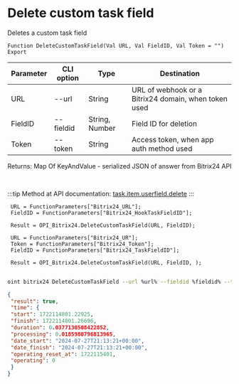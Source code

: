﻿---
sidebar_position: 5
---

# Delete custom task field
 Deletes a custom task field



`Function DeleteCustomTaskField(Val URL, Val FieldID, Val Token = "") Export`

 | Parameter | CLI option | Type | Destination |
 |-|-|-|-|
 | URL | --url | String | URL of webhook or a Bitrix24 domain, when token used |
 | FieldID | --fieldid | String, Number | Field ID for deletion |
 | Token | --token | String | Access token, when app auth method used |

 
 Returns: Map Of KeyAndValue - serialized JSON of answer from Bitrix24 API

<br/>

:::tip
Method at API documentation: [task.item.userfield.delete](https://dev.1c-bitrix.ru/rest_help/tasks/task/userfield/delete.php)
:::
<br/>


```bsl title="Code example"
 URL = FunctionParameters["Bitrix24_URL"];
 FieldID = FunctionParameters["Bitrix24_HookTaskFieldID"];
 
 Result = OPI_Bitrix24.DeleteCustomTaskField(URL, FieldID);
 
 URL = FunctionParameters["Bitrix24_UR"];
 Token = FunctionParameters["Bitrix24_Token"];
 FieldID = FunctionParameters["Bitrix24_TaskFieldID"];
 
 Result = OPI_Bitrix24.DeleteCustomTaskField(URL, FieldID, );
```
	


```sh title="CLI command example"
 
oint bitrix24 DeleteCustomTaskField --url %url% --fieldid %fieldid% --token %token%

```

```json title="Result"
{
 "result": true,
 "time": {
 "start": 1722114801.22925,
 "finish": 1722114801.26696,
 "duration": 0.0377130508422852,
 "processing": 0.0185980796813965,
 "date_start": "2024-07-27T21:13:21+00:00",
 "date_finish": "2024-07-27T21:13:21+00:00",
 "operating_reset_at": 1722115401,
 "operating": 0
 }
}
```
